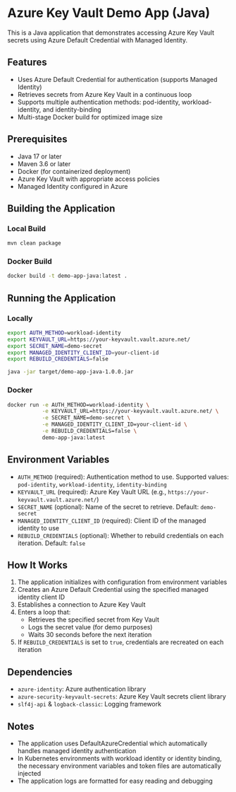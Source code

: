 # Azure Key Vault Demo App (Java)

This is a Java application that demonstrates accessing Azure Key Vault secrets using Azure Default Credential with Managed Identity.

## Features

- Uses Azure Default Credential for authentication (supports Managed Identity)
- Retrieves secrets from Azure Key Vault in a continuous loop
- Supports multiple authentication methods: pod-identity, workload-identity, and identity-binding
- Multi-stage Docker build for optimized image size

## Prerequisites

- Java 17 or later
- Maven 3.6 or later
- Docker (for containerized deployment)
- Azure Key Vault with appropriate access policies
- Managed Identity configured in Azure

## Building the Application

### Local Build

```bash
mvn clean package
```

### Docker Build

```bash
docker build -t demo-app-java:latest .
```

## Running the Application

### Locally

```bash
export AUTH_METHOD=workload-identity
export KEYVAULT_URL=https://your-keyvault.vault.azure.net/
export SECRET_NAME=demo-secret
export MANAGED_IDENTITY_CLIENT_ID=your-client-id
export REBUILD_CREDENTIALS=false

java -jar target/demo-app-java-1.0.0.jar
```

### Docker

```bash
docker run -e AUTH_METHOD=workload-identity \
           -e KEYVAULT_URL=https://your-keyvault.vault.azure.net/ \
           -e SECRET_NAME=demo-secret \
           -e MANAGED_IDENTITY_CLIENT_ID=your-client-id \
           -e REBUILD_CREDENTIALS=false \
           demo-app-java:latest
```

## Environment Variables

- `AUTH_METHOD` (required): Authentication method to use. Supported values: `pod-identity`, `workload-identity`, `identity-binding`
- `KEYVAULT_URL` (required): Azure Key Vault URL (e.g., `https://your-keyvault.vault.azure.net/`)
- `SECRET_NAME` (optional): Name of the secret to retrieve. Default: `demo-secret`
- `MANAGED_IDENTITY_CLIENT_ID` (required): Client ID of the managed identity to use
- `REBUILD_CREDENTIALS` (optional): Whether to rebuild credentials on each iteration. Default: `false`

## How It Works

1. The application initializes with configuration from environment variables
2. Creates an Azure Default Credential using the specified managed identity client ID
3. Establishes a connection to Azure Key Vault
4. Enters a loop that:
   - Retrieves the specified secret from Key Vault
   - Logs the secret value (for demo purposes)
   - Waits 30 seconds before the next iteration
5. If `REBUILD_CREDENTIALS` is set to `true`, credentials are recreated on each iteration

## Dependencies

- `azure-identity`: Azure authentication library
- `azure-security-keyvault-secrets`: Azure Key Vault secrets client library
- `slf4j-api` & `logback-classic`: Logging framework

## Notes

- The application uses DefaultAzureCredential which automatically handles managed identity authentication
- In Kubernetes environments with workload identity or identity binding, the necessary environment variables and token files are automatically injected
- The application logs are formatted for easy reading and debugging

